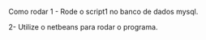 Como rodar
1 - Rode o script1 no banco de dados mysql.

2- Utilize o netbeans para rodar o programa.
